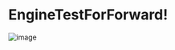 # EngineTestForForward!

![image](https://user-images.githubusercontent.com/90399532/183747772-6f6e307c-9886-4166-95b6-e56fecbea03b.png)
